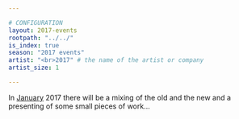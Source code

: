 ```yaml
---

# CONFIGURATION
layout: 2017-events
rootpath: "../../"
is_index: true
season: "2017 events"
artist: "<br>2017" # the name of the artist or company
artist_size: 1

---
```

In [January](/current/2017/19jan) 2017 there will be a mixing of the old and the new and a presenting of some small pieces of work… 

